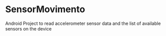 # SensorMovimento
Android Project to read accelerometer sensor data and the list of available sensors on the device
